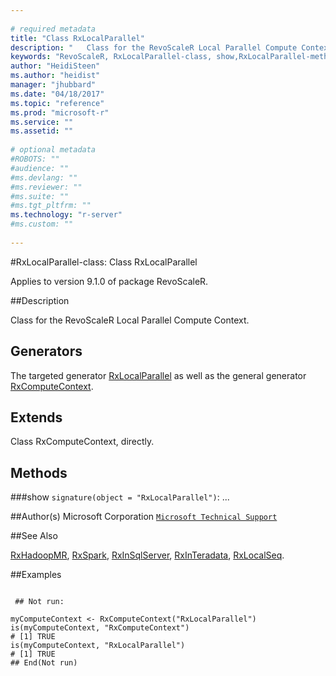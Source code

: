 ```yaml
--- 
 
# required metadata 
title: "Class RxLocalParallel" 
description: "   Class for the RevoScaleR Local Parallel Compute Context.   " 
keywords: "RevoScaleR, RxLocalParallel-class, show,RxLocalParallel-method, classes" 
author: "HeidiSteen"
ms.author: "heidist" 
manager: "jhubbard" 
ms.date: "04/18/2017" 
ms.topic: "reference" 
ms.prod: "microsoft-r" 
ms.service: "" 
ms.assetid: "" 
 
# optional metadata 
#ROBOTS: "" 
#audience: "" 
#ms.devlang: "" 
#ms.reviewer: "" 
#ms.suite: "" 
#ms.tgt_pltfrm: "" 
ms.technology: "r-server" 
#ms.custom: "" 
 
--- 
```

 
 
 
 
 #RxLocalParallel-class: Class RxLocalParallel

 Applies to version 9.1.0 of package RevoScaleR.
 
 ##Description
 
Class for the RevoScaleR Local Parallel Compute Context.  
 
 
 ## Generators 

 
The targeted generator [RxLocalParallel](rxlocalparallel.md) as well as the general generator
[RxComputeContext](rxcomputecontext.md).
 
 ## Extends 

 
Class RxComputeContext, directly.
 
 ## Methods 

 


###show
`signature(object = "RxLocalParallel")`: ...



 
 ##Author(s)
 Microsoft Corporation [`Microsoft Technical Support`](https://go.microsoft.com/fwlink/?LinkID=698556&clcid=0x409)
 
 
 ##See Also
 
[RxHadoopMR](rxhadoopmr.md),
[RxSpark](rxspark.md),
[RxInSqlServer](rxinsqlserver.md),
[RxInTeradata](rxinteradata.md),
[RxLocalSeq](rxlocalseq.md).
   
 ##Examples

 ```
   
  ## Not run:
 
myComputeContext <- RxComputeContext("RxLocalParallel")
is(myComputeContext, "RxComputeContext")
# [1] TRUE
is(myComputeContext, "RxLocalParallel")
# [1] TRUE
 ## End(Not run) 
  
 
```
 
 
